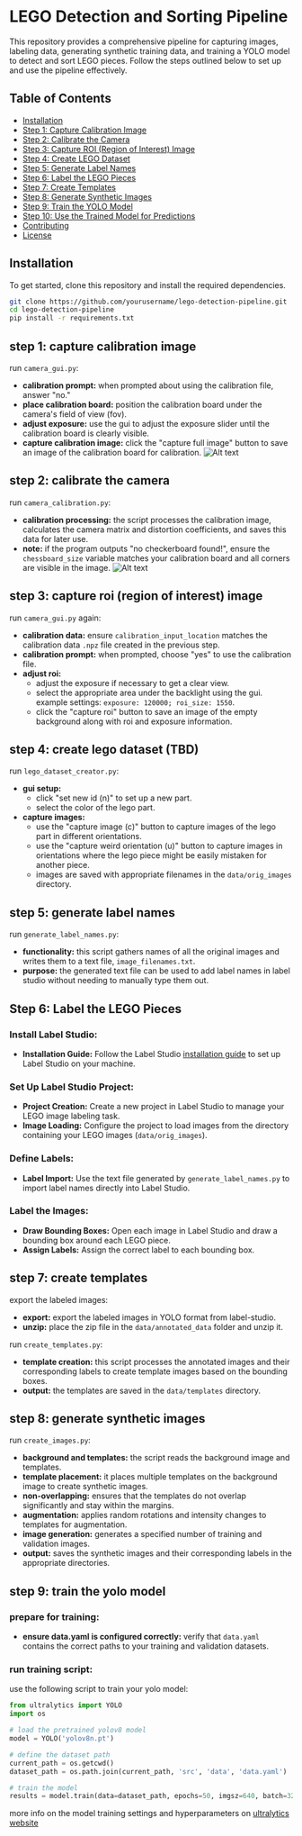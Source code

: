 # LEGO Detection and Sorting Pipeline

This repository provides a comprehensive pipeline for capturing images, labeling data, generating synthetic training data, and training a YOLO model to detect and sort LEGO pieces. Follow the steps outlined below to set up and use the pipeline effectively.

## Table of Contents
- [Installation](#installation)
- [Step 1: Capture Calibration Image](#step-1-capture-calibration-image)
- [Step 2: Calibrate the Camera](#step-2-calibrate-the-camera)
- [Step 3: Capture ROI (Region of Interest) Image](#step-3-capture-roi-region-of-interest-image)
- [Step 4: Create LEGO Dataset](#step-4-create-lego-dataset)
- [Step 5: Generate Label Names](#step-5-generate-label-names)
- [Step 6: Label the LEGO Pieces](#step-6-label-the-lego-pieces)
- [Step 7: Create Templates](#step-7-create-templates)
- [Step 8: Generate Synthetic Images](#step-8-generate-synthetic-images)
- [Step 9: Train the YOLO Model](#step-9-train-the-yolo-model)
- [Step 10: Use the Trained Model for Predictions](#step-10-use-the-trained-model-for-predictions)
- [Contributing](#contributing)
- [License](#license)

## Installation

To get started, clone this repository and install the required dependencies.

```bash
git clone https://github.com/yourusername/lego-detection-pipeline.git
cd lego-detection-pipeline
pip install -r requirements.txt
```

## step 1: capture calibration image

run `camera_gui.py`:

- **calibration prompt:** when prompted about using the calibration file, answer "no."
- **place calibration board:** position the calibration board under the camera's field of view (fov).
- **adjust exposure:** use the gui to adjust the exposure slider until the calibration board is clearly visible.
- **capture calibration image:** click the "capture full image" button to save an image of the calibration board for calibration.
![Alt text](/src/data/calibration_image.png?raw=true "Optional Title")

## step 2: calibrate the camera

run `camera_calibration.py`:

- **calibration processing:** the script processes the calibration image, calculates the camera matrix and distortion coefficients, and saves this data for later use.
- **note:** if the program outputs "no checkerboard found!", ensure the `chessboard_size` variable matches your calibration board and all corners are visible in the image.
![Alt text](/src/data/calibrated_image.png?raw=true "Optional Title")

## step 3: capture roi (region of interest) image

run `camera_gui.py` again:

- **calibration data:** ensure `calibration_input_location` matches the calibration data `.npz` file created in the previous step.
- **calibration prompt:** when prompted, choose "yes" to use the calibration file.
- **adjust roi:**
  - adjust the exposure if necessary to get a clear view.
  - select the appropriate area under the backlight using the gui. example settings: `exposure: 120000; roi_size: 1550`.
  - click the "capture roi" button to save an image of the empty background along with roi and exposure information.

## step 4: create lego dataset (TBD)

run `lego_dataset_creator.py`:

- **gui setup:**
  - click "set new id (n)" to set up a new part.
  - select the color of the lego part.
- **capture images:**
  - use the "capture image (c)" button to capture images of the lego part in different orientations.
  - use the "capture weird orientation (u)" button to capture images in orientations where the lego piece might be easily mistaken for another piece.
  - images are saved with appropriate filenames in the `data/orig_images` directory.

## step 5: generate label names

run `generate_label_names.py`:

- **functionality:** this script gathers names of all the original images and writes them to a text file, `image_filenames.txt`.
- **purpose:** the generated text file can be used to add label names in label studio without needing to manually type them out.

## Step 6: Label the LEGO Pieces

### Install Label Studio:

- **Installation Guide:** Follow the Label Studio [installation guide](https://labelstud.io/guide/install.html) to set up Label Studio on your machine.

### Set Up Label Studio Project:

- **Project Creation:** Create a new project in Label Studio to manage your LEGO image labeling task.
- **Image Loading:** Configure the project to load images from the directory containing your LEGO images (`data/orig_images`).

### Define Labels:

- **Label Import:** Use the text file generated by `generate_label_names.py` to import label names directly into Label Studio.

### Label the Images:

- **Draw Bounding Boxes:** Open each image in Label Studio and draw a bounding box around each LEGO piece.
- **Assign Labels:** Assign the correct label to each bounding box.


## step 7: create templates

export the labeled images:

- **export:** export the labeled images in YOLO format from label-studio.
- **unzip:** place the zip file in the `data/annotated_data` folder and unzip it.

run `create_templates.py`:

- **template creation:** this script processes the annotated images and their corresponding labels to create template images based on the bounding boxes.
- **output:** the templates are saved in the `data/templates` directory.

## step 8: generate synthetic images

run `create_images.py`:

- **background and templates:** the script reads the background image and templates.
- **template placement:** it places multiple templates on the background image to create synthetic images.
- **non-overlapping:** ensures that the templates do not overlap significantly and stay within the margins.
- **augmentation:** applies random rotations and intensity changes to templates for augmentation.
- **image generation:** generates a specified number of training and validation images.
- **output:** saves the synthetic images and their corresponding labels in the appropriate directories.

## step 9: train the yolo model

### prepare for training:

- **ensure data.yaml is configured correctly:** verify that `data.yaml` contains the correct paths to your training and validation datasets.

### run training script:

use the following script to train your yolo model:

```python
from ultralytics import YOLO
import os

# load the pretrained yolov8 model
model = YOLO('yolov8n.pt')

# define the dataset path
current_path = os.getcwd()
dataset_path = os.path.join(current_path, 'src', 'data', 'data.yaml')

# train the model
results = model.train(data=dataset_path, epochs=50, imgsz=640, batch=32)
```
more info on the model training settings and hyperparameters on [ultralytics website](https://docs.ultralytics.com/modes/train/#train-settings)
